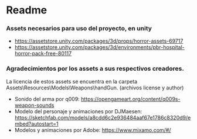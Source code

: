 # Readme

### Assets necesarios para uso del proyecto, en unity
* https://assetstore.unity.com/packages/3d/props/horror-assets-69717
* https://assetstore.unity.com/packages/3d/environments/pbr-hospital-horror-pack-free-80117

### Agradecimientos por los assets a sus respectivos creadores.
La licencia de estos assets se encuentra en la carpeta Assets\Resources\Models\Weapons\handGun. (archivos license y author)

* Sonido del arma por q009: https://opengameart.org/content/q009s-weapon-sounds
* Modelo del personaje y animaciones por DJMaesen: https://sketchfab.com/models/a8cdd6c2e936484aaf67e1786c8320d9/embed?autostart=1 
* Modelos y animaciones por Adobe: https://www.mixamo.com/#/
